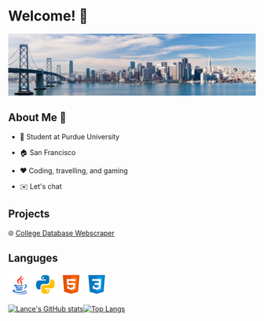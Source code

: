# Welcome! 👋

![SF!](1622401392080.jpg)

## About Me 👦
* 🏫 Student at Purdue University <br>

* 🏠 San Francisco <br>
* ❤️ Coding, travelling, and gaming <br>
* ✉️ Let's chat <br>


## Projects

🌐 [College Database Webscraper](https://github.com/LanceMa03/CollegeDatabaseWebScraper)

## Languges

![Java Icon](java.png) ![Python Icon](python.png) ![HTML Icon](html.png) ![CSS Icon](css.png) 

[![Lance's GitHub stats](https://github-readme-stats.vercel.app/api?username=LanceMa03&show_icons=true&theme=dark&count_private=true)](https://github.com/anuraghazra/github-readme-stats)[![Top Langs](https://github-readme-stats.vercel.app/api/top-langs/?username=LanceMa03&layout=compact&theme=dark)](https://github.com/anuraghazra/github-readme-stats)



